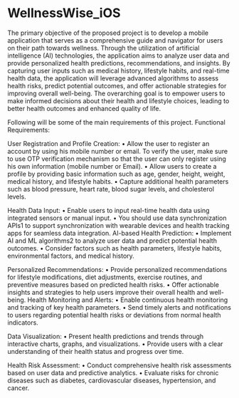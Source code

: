 # WellnessWise_iOS
The primary objective of the proposed project is to develop a mobile application that serves as a
comprehensive guide and navigator for users on their path towards wellness. Through the
utilization of artificial intelligence (AI) technologies, the application aims to analyze user data and
provide personalized health predictions, recommendations, and insights. By capturing user inputs
such as medical history, lifestyle habits, and real-time health data, the application will leverage
advanced algorithms to assess health risks, predict potential outcomes, and offer actionable
strategies for improving overall well-being. The overarching goal is to empower users to make
informed decisions about their health and lifestyle choices, leading to better health outcomes and
enhanced quality of life.


Following will be some of the main requirements of this project.
Functional Requirements:

User Registration and Profile Creation:
• Allow the user to register an account by using his mobile number or email. To verify
the user, make sure to use OTP verification mechanism so that the user can only
register using his own information (mobile number or Email).
• Allow users to create a profile by providing basic information such as age, gender,
height, weight, medical history, and lifestyle habits.
• Capture additional health parameters such as blood pressure, heart rate, blood sugar
levels, and cholesterol levels.

Health Data Input:
• Enable users to input real-time health data using integrated sensors or manual input.
• You should use data synchronization APIs1 to support synchronization with wearable
devices and health tracking apps for seamless data integration.
AI-based Health Prediction:
• Implement AI and ML algorithms2 to analyze user data and predict potential health
outcomes.
• Consider factors such as health parameters, lifestyle habits, environmental factors,
and medical history.

Personalized Recommendations:
• Provide personalized recommendations for lifestyle modifications, diet adjustments,
exercise routines, and preventive measures based on predicted health risks.
• Offer actionable insights and strategies to help users improve their overall health and
well-being.
Health Monitoring and Alerts:
• Enable continuous health monitoring and tracking of key health parameters.
• Send timely alerts and notifications to users regarding potential health risks or
deviations from normal health indicators.

Data Visualization:
• Present health predictions and trends through interactive charts, graphs, and
visualizations.
• Provide users with a clear understanding of their health status and progress over time.

Health Risk Assessment:
• Conduct comprehensive health risk assessments based on user data and predictive
analytics.
• Evaluate risks for chronic diseases such as diabetes, cardiovascular diseases,
hypertension, and cancer.

